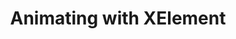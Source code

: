 ---
title: "Animating with XElement"
meta_title: "Animating with XElement "
description: " "
meta_description: ""
order: 3
next_page: ''
previous_page: ""
---